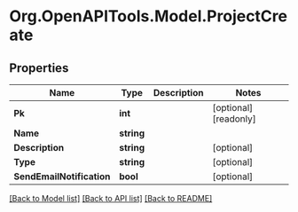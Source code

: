 
# Org.OpenAPITools.Model.ProjectCreate

## Properties

Name | Type | Description | Notes
------------ | ------------- | ------------- | -------------
**Pk** | **int** |  | [optional] [readonly] 
**Name** | **string** |  | 
**Description** | **string** |  | [optional] 
**Type** | **string** |  | [optional] 
**SendEmailNotification** | **bool** |  | [optional] 

[[Back to Model list]](../README.md#documentation-for-models)
[[Back to API list]](../README.md#documentation-for-api-endpoints)
[[Back to README]](../README.md)

